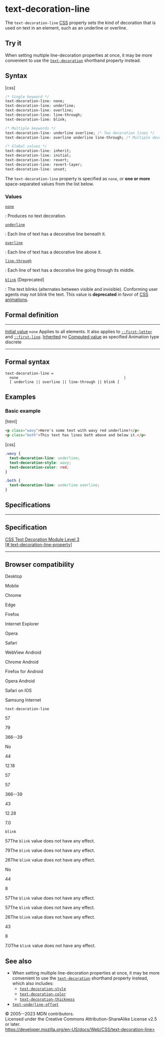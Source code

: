 text-decoration-line
====================

The `text-decoration-line`
[CSS](https://developer.mozilla.org/en-US/docs/Web/CSS) property sets
the kind of decoration that is used on text in an element, such as an
underline or overline.

Try it
------

When setting multiple line-decoration properties at once, it may be more
convenient to use the [`text-decoration`](text-decoration.md) shorthand
property instead.

Syntax
------

[css]

```css
/* Single keyword */
text-decoration-line: none;
text-decoration-line: underline;
text-decoration-line: overline;
text-decoration-line: line-through;
text-decoration-line: blink;

/* Multiple keywords */
text-decoration-line: underline overline; /* Two decoration lines */
text-decoration-line: overline underline line-through; /* Multiple decoration lines */

/* Global values */
text-decoration-line: inherit;
text-decoration-line: initial;
text-decoration-line: revert;
text-decoration-line: revert-layer;
text-decoration-line: unset;
```

The `text-decoration-line` property is specified as `none`, or **one or
more** space-separated values from the list below.

### Values

[`none`](#none)

:   Produces no text decoration.

[`underline`](#underline)

:   Each line of text has a decorative line beneath it.

[`overline`](#overline)

:   Each line of text has a decorative line above it.

[`line-through`](#line-through)

:   Each line of text has a decorative line going through its middle.

[`blink`](#blink) [Deprecated]

:   The text blinks (alternates between visible and invisible).
    Conforming user agents may not blink the text. This value is
    **deprecated** in favor of [CSS animations](animation.md).

Formal definition
-----------------

  ---------------------------------- ---------------------------------------------------------------------------------------------------------
  [Initial value](initial_value.md)     `none`
  Applies to                         all elements. It also applies to [`::first-letter`](::first-letter) and [`::first-line`](::first-line).
  [Inherited](inheritance.md)           no
  [Computed value](computed_value.md)   as specified
  Animation type                     discrete
  ---------------------------------- ---------------------------------------------------------------------------------------------------------

Formal syntax
-------------

```
text-decoration-line = 
  none                                                |
  [ underline || overline || line-through || blink ]  
```

Examples
--------

### Basic example

[html]

```html
<p class="wavy">Here's some text with wavy red underline!</p>
<p class="both">This text has lines both above and below it.</p>
```

[css]

```css
.wavy {
  text-decoration-line: underline;
  text-decoration-style: wavy;
  text-decoration-color: red;
}

.both {
  text-decoration-line: underline overline;
}
```

Specifications
--------------

  -----------------------------------------------------------------------------------------------------------------

Specification
  -----------------------------------------------------------------------------------------------------------------

  [CSS Text Decoration Module Level 3\
  [\#
  text-decoration-line-property]](https://drafts.csswg.org/css-text-decor/#text-decoration-line-property)

  -----------------------------------------------------------------------------------------------------------------

Browser compatibility
---------------------

Desktop

Mobile

Chrome

Edge

Firefox

Internet Explorer

Opera

Safari

WebView Android

Chrome Android

Firefox for Android

Opera Android

Safari on IOS

Samsung Internet

`text-decoration-line`

57

79

366--39

No

44

12.18

57

57

366--39

43

12.28

7.0

`blink`

57The `blink` value does not have any effect.

79The `blink` value does not have any effect.

26The `blink` value does not have any effect.

No

44

8

57The `blink` value does not have any effect.

57The `blink` value does not have any effect.

26The `blink` value does not have any effect.

43

8

7.0The `blink` value does not have any effect.

See also
--------

- When setting multiple line-decoration properties at once, it may be
    more convenient to use the [`text-decoration`](text-decoration.md)
    shorthand property instead, which also includes:
  - [`text-decoration-style`](text-decoration-style.md)
  - [`text-decoration-color`](text-decoration-color.md)
  - [`text-decoration-thickness`](text-decoration-thickness.md)
- [`text-underline-offset`](text-underline-offset.md)

© 2005--2023 MDN contributors.\
Licensed under the Creative Commons Attribution-ShareAlike License v2.5
or later.\
https://developer.mozilla.org/en-US/docs/Web/CSS/text-decoration-line>
